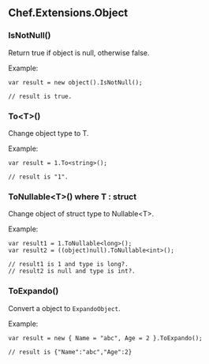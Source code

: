 ## Chef.Extensions.Object

### IsNotNull()

Return true if object is null, otherwise false.

Example:

    var result = new object().IsNotNull();
    
    // result is true.

### To&lt;T&gt;()

Change object type to T.

Example:

    var result = 1.To<string>();
    
    // result is "1".

### ToNullable&lt;T&gt;() where T : struct

Change object of struct type to Nullable&lt;T&gt;.

Example:

    var result1 = 1.ToNullable<long>();
    var result2 = ((object)null).ToNullable<int>();
    
    // result1 is 1 and type is long?.
    // result2 is null and type is int?.

### ToExpando()

Convert a object to `ExpandoObject`.

Example:

    var result = new { Name = "abc", Age = 2 }.ToExpando();
    
    // result is {"Name":"abc","Age":2}